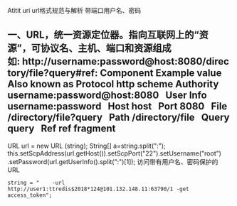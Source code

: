 Atitit uri url格式规范与解析  带端口用户名、密码


一、URL，统一资源定位器。指向互联网上的“资源”，可协议名、主机、端口和资源组成
如: http://username:password@host:8080/directory/file?query#ref:
Component	Example value	Also known as
Protocol	http	scheme
Authority	username:password@host:8080	 
User Info	username:password	 
Host	host	 
Port	8080	 
File	/directory/file?query	 
Path	/directory/file	 
Query	query	 
Ref	ref	fragment
--------------------- 
URL url = new URL (string);
		String[] a=string.split(":");
		this.setScpAddress(url.getHost()).setScpPort("22").setUsername("root")
		.setPassword(url.getUserInfo().split(":")[1]);
访问带有用户名、密码保护的 URL


	string = "    -url   http://user1:ttredis$2018*124@101.132.148.11:63790/1 -get access_token";


